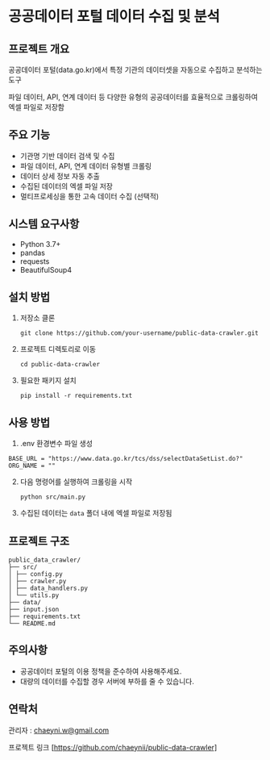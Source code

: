 # 공공데이터 포털 데이터 수집 및 분석

## 프로젝트 개요

공공데이터 포털(data.go.kr)에서 특정 기관의 데이터셋을 자동으로 수집하고 분석하는 도구

파일 데이터, API, 연계 데이터 등 다양한 유형의 공공데이터를 효율적으로 크롤링하여 엑셀 파일로 저장함

## 주요 기능

- 기관명 기반 데이터 검색 및 수집
- 파일 데이터, API, 연계 데이터 유형별 크롤링
- 데이터 상세 정보 자동 추출
- 수집된 데이터의 엑셀 파일 저장
- 멀티프로세싱을 통한 고속 데이터 수집 (선택적)

## 시스템 요구사항

- Python 3.7+
- pandas
- requests
- BeautifulSoup4

## 설치 방법

1. 저장소 클론

    `git clone https://github.com/your-username/public-data-crawler.git`

2. 프로젝트 디렉토리로 이동

    `cd public-data-crawler`

3. 필요한 패키지 설치

    `pip install -r requirements.txt`


## 사용 방법

1. .env 환경변수 파일 생성

```
BASE_URL = "https://www.data.go.kr/tcs/dss/selectDataSetList.do?"
ORG_NAME = ""
```

2. 다음 명령어를 실행하여 크롤링을 시작

    `python src/main.py`


3. 수집된 데이터는 `data` 폴더 내에 엑셀 파일로 저장됨

## 프로젝트 구조
```
public_data_crawler/
├── src/
│ ├── config.py
│ ├── crawler.py
│ ├── data_handlers.py
│ └── utils.py
├── data/
├── input.json
├── requirements.txt
└── README.md
```

## 주의사항

- 공공데이터 포털의 이용 정책을 준수하여 사용해주세요.
- 대량의 데이터를 수집할 경우 서버에 부하를 줄 수 있습니다.

## 연락처
관리자 : chaeyni.w@gmail.com

프로젝트 링크 [https://github.com/chaeynii/public-data-crawler]
